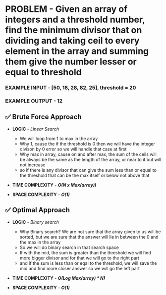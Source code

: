 # PROBLEM - Given an array of integers and a threshold number, find the minimum divisor that on dividing and taking ceil to every element in the array and summing them give the number lesser or equal to threshold

### EXAMPLE INPUT - [50, 18, 28, 82, 25], threshold = 20
### EXAMPLE OUTPUT - 12

## ✅ Brute Force Approach
- **LOGIC** - *Linear Search*
    - We will loop from 1 to max in the array
    - Why 1, cause the if the threshold is 0 then we will have the integer divison by 0 error so we will handle that case at first
    - Why max in array, cause on and after max, the sum of the ceils will be always be the same as the length of the array, or near to it but will not increase 
    - so if there is any divisor that can give the sum less than or equal to the threshold that can be the max itself or below not above that


- **TIME COMPLEXITY** - ***O(N x Max(array))*** 
- **SPACE COMPLEXITY** - ***O(1)***

## ✅ Optimal Approach

- **LOGIC** - *Binary search*
    - Why Binary search? We are not sure that the array given to us will be sorted, but we are sure that the answer will lie in between the 0 and the max in the array
    - So we will do binary search in that search space
    - If with the mid, the sum is greater than the threshold we will find more bigger divisor and for that we will go to the right part
    - and if the sum is less than or eqal to the threshold, we will save the mid and find more closer answer so we will go the left part

- **TIME COMPLEXITY** - ***O(Log Max(array) * N)***
- **SPACE COMPLEXITY** - ***O(1)***